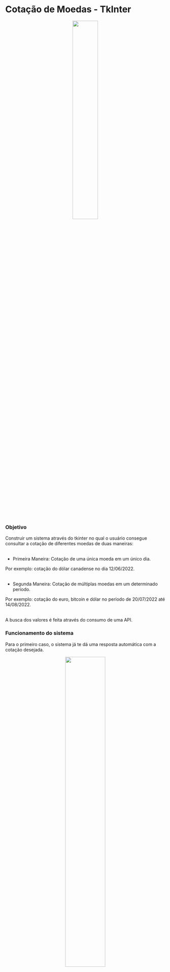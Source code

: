 # Cotação de Moedas - TkInter

<div align = 'center'>
 <img src = 'https://user-images.githubusercontent.com/114163919/196524805-b5f2bb08-d4d2-42d2-956a-2731f495393b.png' width = '40%'/>
</div>

### Objetivo

Construir um sistema através do tkinter no qual o usuário consegue consultar a cotação de diferentes moedas de duas maneiras:<br><br>

- Primeira Maneira: Cotação de uma única moeda em um único dia.

Por exemplo: cotação do dólar canadense no dia 12/06/2022.<br><br>

- Segunda Maneira:  Cotação de múltiplas moedas em um determinado período.

Por exemplo: cotação do euro, bitcoin e dólar no período de 20/07/2022 até 14/08/2022.<br><br>


A busca dos valores é feita através do consumo de uma API.


### Funcionamento do sistema

Para o primeiro caso, o sistema já te dá uma resposta automática com a cotação desejada.

<div align = 'center'>
 <img src = 'https://user-images.githubusercontent.com/114163919/196524937-b33f454f-47d1-4455-b66e-01accf68b4d3.png' width = '50%'/>
</div>

Já para o segundo caso, o usuário insere uma planilha com as moedas que deseja buscar a cotação e o sistema retorna com a planilha atualizada com a cotação de cada moeda em todos os dias do período selecionado pelo usuário.

<div align = 'center'>
 <img src = 'https://user-images.githubusercontent.com/114163919/196525069-ac05cf86-10c4-4b8e-a8a0-7b1642faa482.png' width = '50%'/>
</div>

<div align = 'center'>
 <img src = '!https://user-images.githubusercontent.com/114163919/196525236-eb6b9b36-4822-48ac-a1df-7a6e8085b852.png' width = '30%'/>
</div>

